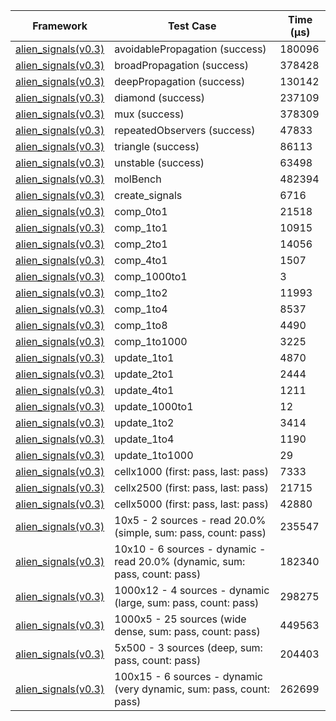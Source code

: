 | Framework | Test Case | Time (μs) |
| --- | --- | --- |
| [alien_signals(v0.3)](https://github.com/medz/alien-signals-dart) | avoidablePropagation (success) | 180096 |
| [alien_signals(v0.3)](https://github.com/medz/alien-signals-dart) | broadPropagation (success) | 378428 |
| [alien_signals(v0.3)](https://github.com/medz/alien-signals-dart) | deepPropagation (success) | 130142 |
| [alien_signals(v0.3)](https://github.com/medz/alien-signals-dart) | diamond (success) | 237109 |
| [alien_signals(v0.3)](https://github.com/medz/alien-signals-dart) | mux (success) | 378309 |
| [alien_signals(v0.3)](https://github.com/medz/alien-signals-dart) | repeatedObservers (success) | 47833 |
| [alien_signals(v0.3)](https://github.com/medz/alien-signals-dart) | triangle (success) | 86113 |
| [alien_signals(v0.3)](https://github.com/medz/alien-signals-dart) | unstable (success) | 63498 |
| [alien_signals(v0.3)](https://github.com/medz/alien-signals-dart) | molBench | 482394 |
| [alien_signals(v0.3)](https://github.com/medz/alien-signals-dart) | create_signals | 6716 |
| [alien_signals(v0.3)](https://github.com/medz/alien-signals-dart) | comp_0to1 | 21518 |
| [alien_signals(v0.3)](https://github.com/medz/alien-signals-dart) | comp_1to1 | 10915 |
| [alien_signals(v0.3)](https://github.com/medz/alien-signals-dart) | comp_2to1 | 14056 |
| [alien_signals(v0.3)](https://github.com/medz/alien-signals-dart) | comp_4to1 | 1507 |
| [alien_signals(v0.3)](https://github.com/medz/alien-signals-dart) | comp_1000to1 | 3 |
| [alien_signals(v0.3)](https://github.com/medz/alien-signals-dart) | comp_1to2 | 11993 |
| [alien_signals(v0.3)](https://github.com/medz/alien-signals-dart) | comp_1to4 | 8537 |
| [alien_signals(v0.3)](https://github.com/medz/alien-signals-dart) | comp_1to8 | 4490 |
| [alien_signals(v0.3)](https://github.com/medz/alien-signals-dart) | comp_1to1000 | 3225 |
| [alien_signals(v0.3)](https://github.com/medz/alien-signals-dart) | update_1to1 | 4870 |
| [alien_signals(v0.3)](https://github.com/medz/alien-signals-dart) | update_2to1 | 2444 |
| [alien_signals(v0.3)](https://github.com/medz/alien-signals-dart) | update_4to1 | 1211 |
| [alien_signals(v0.3)](https://github.com/medz/alien-signals-dart) | update_1000to1 | 12 |
| [alien_signals(v0.3)](https://github.com/medz/alien-signals-dart) | update_1to2 | 3414 |
| [alien_signals(v0.3)](https://github.com/medz/alien-signals-dart) | update_1to4 | 1190 |
| [alien_signals(v0.3)](https://github.com/medz/alien-signals-dart) | update_1to1000 | 29 |
| [alien_signals(v0.3)](https://github.com/medz/alien-signals-dart) | cellx1000 (first: pass, last: pass) | 7333 |
| [alien_signals(v0.3)](https://github.com/medz/alien-signals-dart) | cellx2500 (first: pass, last: pass) | 21715 |
| [alien_signals(v0.3)](https://github.com/medz/alien-signals-dart) | cellx5000 (first: pass, last: pass) | 42880 |
| [alien_signals(v0.3)](https://github.com/medz/alien-signals-dart) | 10x5 - 2 sources - read 20.0% (simple, sum: pass, count: pass) | 235547 |
| [alien_signals(v0.3)](https://github.com/medz/alien-signals-dart) | 10x10 - 6 sources - dynamic - read 20.0% (dynamic, sum: pass, count: pass) | 182340 |
| [alien_signals(v0.3)](https://github.com/medz/alien-signals-dart) | 1000x12 - 4 sources - dynamic (large, sum: pass, count: pass) | 298275 |
| [alien_signals(v0.3)](https://github.com/medz/alien-signals-dart) | 1000x5 - 25 sources (wide dense, sum: pass, count: pass) | 449563 |
| [alien_signals(v0.3)](https://github.com/medz/alien-signals-dart) | 5x500 - 3 sources (deep, sum: pass, count: pass) | 204403 |
| [alien_signals(v0.3)](https://github.com/medz/alien-signals-dart) | 100x15 - 6 sources - dynamic (very dynamic, sum: pass, count: pass) | 262699 |
